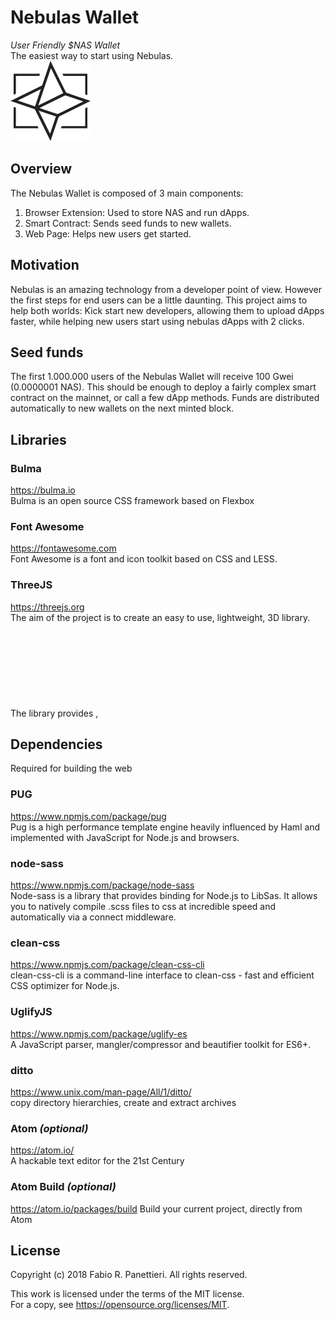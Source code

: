 # Nebulas Wallet
*User Friendly $NAS Wallet*  
The easiest way to start using Nebulas.  
<img src="logo.svg" width="128"/>

## Overview
The Nebulas Wallet is composed of 3 main components:

1. Browser Extension: Used to store NAS and run dApps.
2. Smart Contract: Sends seed funds to new wallets.
3. Web Page: Helps new users get started.

## Motivation
Nebulas is an amazing technology from a developer point of view.
However the first steps for end users can be a little daunting.
This project aims to help both worlds: Kick start new developers, allowing them to upload dApps faster, while helping new users start using nebulas dApps with 2 clicks.

## Seed funds
The first 1.000.000 users of the Nebulas Wallet will receive 100 Gwei (0.0000001 NAS). This should be enough to deploy a fairly complex smart contract on the mainnet, or call a few dApp methods. Funds are distributed automatically to new wallets on the next minted block.

## Libraries

### Bulma
https://bulma.io  
Bulma is an open source CSS framework based on Flexbox

### Font Awesome
https://fontawesome.com  
Font Awesome is a font and icon toolkit based on CSS and LESS.

### ThreeJS
https://threejs.org  
The aim of the project is to create an easy to use, lightweight, 3D library. The library provides <canvas>, <svg>, CSS3D and WebGL renderers.

## Dependencies
Required for building the web

### PUG
https://www.npmjs.com/package/pug  
Pug is a high performance template engine heavily influenced by Haml and implemented with JavaScript for Node.js and browsers.

### node-sass
https://www.npmjs.com/package/node-sass  
Node-sass is a library that provides binding for Node.js to LibSas. It allows you to natively compile .scss files to css at incredible speed and automatically via a connect middleware.

### clean-css  
https://www.npmjs.com/package/clean-css-cli  
clean-css-cli is a command-line interface to clean-css - fast and efficient CSS optimizer for Node.js.

### UglifyJS
https://www.npmjs.com/package/uglify-es  
A JavaScript parser, mangler/compressor and beautifier toolkit for ES6+.

### ditto
https://www.unix.com/man-page/All/1/ditto/  
copy directory hierarchies, create and extract archives

### Atom *(optional)*
https://atom.io/  
A hackable text editor for the 21st Century

### Atom Build *(optional)*
https://atom.io/packages/build
Build your current project, directly from Atom

## License
Copyright (c) 2018 Fabio R. Panettieri. All rights reserved.

This work is licensed under the terms of the MIT license.  
For a copy, see <https://opensource.org/licenses/MIT>.
